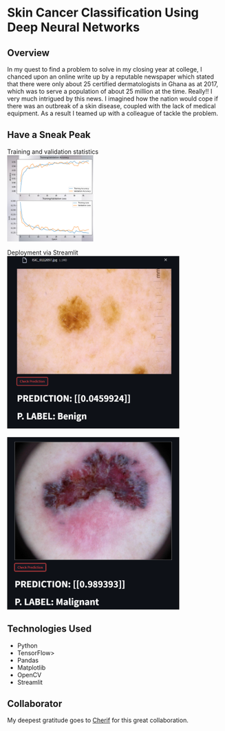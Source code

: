 # Skin Cancer Classification Using Deep Neural Networks

## Overview
In my quest to find a problem to solve in my closing year at college, I chanced upon an online write up by a reputable newspaper which stated that there were only about 25 certified dermatologists in Ghana as at 2017, which was to serve a population of about 25 million at the time. Really!! I very much intrigued by this news. I imagined how the nation would cope if there was an outbreak of a skin disease, coupled with the lack of medical equipment. As a result I teamed up with a colleague of tackle the problem.

## Have a Sneak Peak
Training and validation statistics<br>
<img src="https://github.com/dreanyarko/skin_cancer_project/blob/master/images/train_val.jpg" width="200" height="200" />

Deployment via Streamlit<br>
<img src="https://github.com/dreanyarko/skin_cancer_project/blob/master/images/benign1.png" width="400" height="400" />
<br><br>
<img src="https://github.com/dreanyarko/skin_cancer_project/blob/master/images/malignant1.png" width="400" height="400" />

## Technologies Used
<ul>
  <li>Python</li>
  <li>TensorFlow></li>
  <liNumPy></li>
  <li>Pandas</li>
  <li>Matplotlib</li>
  <li>OpenCV</li>
  <li>Streamlit</li>
</ul>

## Collaborator
My deepest gratitude goes to <a href="https://www.linkedin.com/in/ch%C3%A9rif-salif-haidara/" target="_blank">Cherif</a> for this great collaboration.

